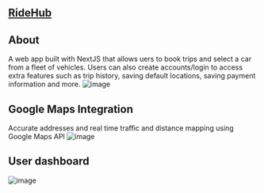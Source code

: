 ## [RideHub](https://ridehub-omar0k.vercel.app/)
## About
A web app built with NextJS that allows uers to book trips and select a car from a fleet of vehicles. Users can also create accounts/login to access extra features such as trip history, saving default locations, saving payment information and more.
![image](https://github.com/omar0k/ridehub/assets/44348679/95190dec-ca07-4a79-b57b-f0009b16e793)


## Google Maps Integration
Accurate addresses and real time traffic and distance mapping using Google Maps API
 ![image](https://github.com/omar0k/ridehub/assets/44348679/1a27d47d-989c-4316-a517-166e38f7bc57)

## User dashboard
![image](https://github.com/omar0k/ridehub/assets/44348679/a12af549-0227-4b4c-acdd-d413ea0f93b2)


